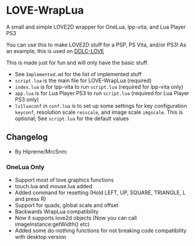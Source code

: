 # LOVE-WrapLua

A small and simple LOVE2D wrapper for OneLua, lpp-vita, and Lua Player PS3

You can use this to make LOVE2D stuff for a PSP, PS Vita, and/or PS3! As an example, this is used on [DDLC-LOVE](https://github.com/LukeZGD/DDLC-LOVE/)

This is made just for fun and will only have the basic stuff.

- See `Implemented.md` for the list of implemented stuff
- `script.lua` is the main file for LOVE-WrapLua (required)
- `index.lua` is for lpp-vita to run `script.lua` (required for lpp-vita only)
- `app.lua` is for Lua Player PS3 to run `script.lua` (required for Lua Player PS3 only)
- `lv1luaconf` in `conf.lua` is to set up some settings for key configuration `keyconf`, resolution scale `resscale`, and image scale `imgscale`. This is optional; See `script.lua` for the default values

## Changelog
- By Hipreme/MrcSnm:
### OneLua Only
- Support most of love.graphics functions 
- touch.lua and mouse.lua added 
- Added command for resetting (Hold LEFT, UP, SQUARE, TRIANGLE, L and press R)
- Support for quads, global scale and offset
- Backwards WrapLua compatibility
- Now it supports love2d objects (Now you can call imageInstance:getWidth() etc)
- Added some do-nothing functions for not breaking code compatibility with desktop version
